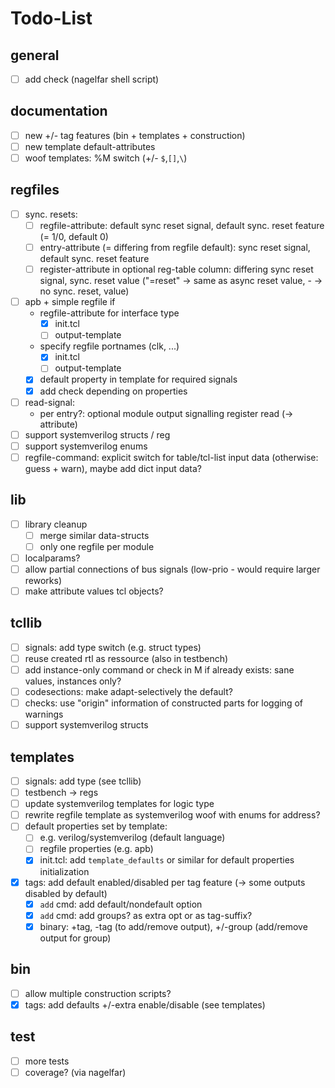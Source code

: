 # Todo-List

## general
- [ ] add check (nagelfar shell script)

## documentation
- [ ] new +/- tag features (bin + templates + construction)
- [ ] new template default-attributes
- [ ] woof templates: %M switch (+/- `$`,`[]`,`\`)

## regfiles
- [ ] sync. resets:
  - [ ] regfile-attribute: default sync reset signal, default sync. reset feature (= 1/0, default 0)
  - [ ] entry-attribute (= differing from regfile default): sync reset signal, default sync. reset feature
  - [ ] register-attribute in optional reg-table column: differing sync reset signal,
        sync. reset value ("=reset" -> same as async reset value, - -> no sync. reset, value)
- [ ] apb + simple regfile if
  - regfile-attribute for interface type
    - [x] init.tcl
    - [ ] output-template
  - specify regfile portnames (clk, ...)
    - [x] init.tcl
    - [ ] output-template
  - [x] default property in template for required signals
  - [x] add check depending on properties
- [ ] read-signal:
  - per entry?: optional module output signalling register read (-> attribute)
- [ ] support systemverilog structs / reg
- [ ] support systemverilog enums
- [ ] regfile-command: explicit switch for table/tcl-list input data (otherwise: guess + warn),
      maybe add dict input data?

## lib
- [ ] library cleanup
  - [ ] merge similar data-structs
  - [ ] only one regfile per module
- [ ] localparams?
- [ ] allow partial connections of bus signals (low-prio - would require larger reworks)
- [ ] make attribute values tcl objects?

## tcllib
- [ ] signals: add type switch (e.g. struct types)
- [ ] reuse created rtl as ressource (also in testbench)
- [ ] add instance-only command or check in M if already exists: sane values, instances only?
- [ ] codesections: make adapt-selectively the default?
- [ ] checks: use "origin" information of constructed parts for logging of warnings
- [ ] support systemverilog structs

## templates
- [ ] signals: add type (see tcllib)
- [ ] testbench -> regs
- [ ] update systemverilog templates for logic type
- [ ] rewrite regfile template as systemverilog woof with enums for address?
- [ ] default properties set by template:
  - [ ] e.g. verilog/systemverilog (default language)
  - [ ] regfile properties (e.g. apb)
  - [x] init.tcl: add `template_defaults` or similar for default properties initialization
- [x] tags: add default enabled/disabled per tag feature (-> some outputs disabled by default)
  - [x] `add` cmd: add default/nondefault option
  - [x] `add` cmd: add groups? as extra opt or as tag-suffix?
  - [x] binary: +tag, -tag (to add/remove output), +/-group (add/remove output for group)

## bin
- [ ] allow multiple construction scripts?
- [x] tags: add defaults +/-extra enable/disable (see templates)

## test
- [ ] more tests
- [ ] coverage? (via nagelfar)
